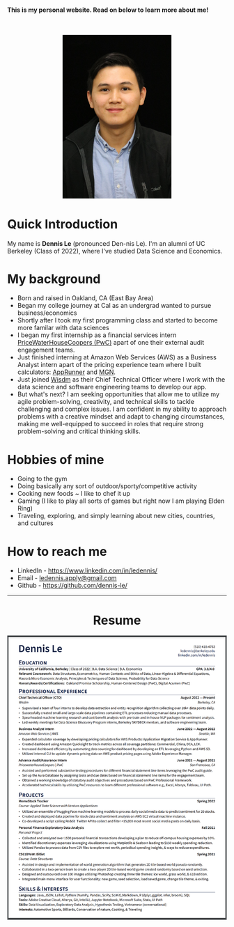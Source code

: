 #### This is my personal website. Read on below to learn more about me!

<br/>

<p align="center">
  <img src="profile_pic.jpeg" width="250"/>
</p>

# Quick Introduction
My name is **Dennis Le** (pronounced Den-nis Le). I'm an alumni of UC Berkeley (Class of 2022), where I've studied Data Science and Economics. 


# My background 
* Born and raised in Oakland, CA (East Bay Area)   
* Began my college journey at Cal as an undergrad wanted to pursue business/economics 
* Shortly after I took my first programming class and started to become more familar with data sciences
* I began my first internship as a financial services intern [PriceWaterHouseCoopers (PwC)](https://www.pwc.com/) apart of one their external audit engagement teams.  
* Just finished interning at Amazon Web Services (AWS) as a Business Analyst intern apart of the pricing experience team where I built calculators: [AppRunner](https://calculator.aws/#/addService/apprunner) and [MGN](https://calculator.aws/#/addService/appmigrationsvc). 
* Just joined [Wisdm](https://wisdm.webflow.io/) as their Chief Technical Officer where I work with the data science and software engineering teams to develop our app. 
* But what's next? I am seeking opportunities that allow me to utilize my agile problem-solving, creativity, and technical skills to tackle challenging and complex issues. I am confident in my ability to approach problems with a creative mindset and adapt to changing circumstances, making me well-equipped to succeed in roles that require strong problem-solving and critical thinking skills.


# Hobbies of mine 
* Going to the gym   
* Doing basically any sort of outdoor/sporty/competitive activity          
* Cooking new foods ~ I like to chef it up 
* Gaming (I like to play all sorts of games but right now I am playing Elden Ring)  
* Traveling, exploring, and simply learning about new cities, countries, and cultures     

# How to reach me 
* LinkedIn - https://www.linkedin.com/in/ledennis/  
* Email - ledennis.apply@gmail.com
* Github - https://github.com/dennis-le/

-------------------
<h1 align="center">Resume</h1>

![](dennis_le_resume.PNG)
